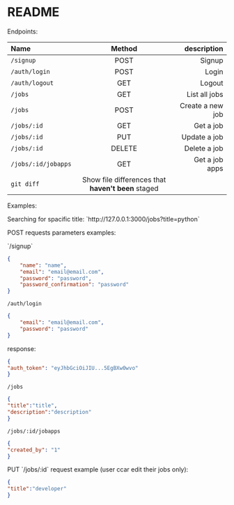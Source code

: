 # README

Endpoints: 

| Name | Method | description |
| :---         |     :---:      |          ---: |
| `/signup`   | POST    | Signup    |
| `/auth/login`     | POST       | Login      |
| `/auth/logout`     | GET       | Logout      |
| `/jobs`     | GET       | List all jobs      |
| `/jobs`     | POST       | Create a new job      |
| `/jobs/:id`     | GET       | Get a job      |
| `/jobs/:id`     | PUT       | Update a job      |
| `/jobs/:id`     | DELETE       | Delete a job      |
| `/jobs/:id/jobapps`     | GET       | Get a job apps      |
| `git diff` | Show file differences that **haven't been** staged |



Examples:

<p>
Searching for spacific title:
`http://127.0.0.1:3000/jobs?title=python`
</p>


<p>
POST requests parameters examples:
</p>
<p>
`/signup`

```json
{
	"name": "name",
	"email": "email@email.com",
	"password": "password",
	"password_confirmation": "password"
}
```
</p>
<p>

`/auth/login`

```json
{
	"email": "email@email.com",
	"password": "password"
}
```
response:
```json
{
"auth_token": "eyJhbGciOiJIU...5EgBXw0wvo"
}
```
</p>
<p>

`/jobs`

```json
{
"title":"title",
"description":"description"
}
```
</p>
<p>

`/jobs/:id/jobapps`

```json
{
"created_by": "1"
}
```
</p>
	

<p>
PUT `/jobs/:id` request example (user ccar edit their jobs only):

```json
{
"title":"developer"
}
```
</p>
